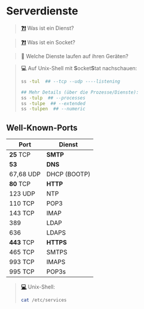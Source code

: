 # Serverdienste

> [**❓❗**](https://de.wikipedia.org/wiki/Internetdienst "(Im Hintergrund laufende) Prozesse, die (über das Netzwerk) Funktionalität bereitstellen")
> Was ist ein Dienst?

> [**❓❗**](https://de.wikipedia.org/wiki/Socket "Quell-IP + Quell-Port + Ziel-IP + Ziel-Port + Prozess-ID")
> Was ist ein Socket?

> **💬** Welche Dienste laufen auf ihren Geräten?

> **💻** Auf Unix-Shell mit **S**ocket**S**tat nachschauen:
> ```sh
> ss -tul  ## --tcp --udp ----listening
>
> ## Mehr Details (über die Prozesse/Dienste):
> ss -tulp  ## --processes
> ss -tulpe  ## --extended
> ss -tulpen  ## --numeric
> ```


## Well-Known-Ports

| Port        | Dienst       |
| ----------- | ------------ |
|  **25** TCP | **SMTP**     |
|  **53**     | **DNS**      |
|  67,68  UDP | DHCP (BOOTP) |
|  **80** TCP | **HTTP**     |
|   123   UDP | NTP          |
|   110   TCP | POP3         |
|   143   TCP | IMAP         |
|   389       | LDAP         |
|   636       | LDAPS        |
| **443** TCP | **HTTPS**    |
|   465   TCP | SMTPS        |
|   993   TCP | IMAPS        |
|   995   TCP | POP3s        |

> [**💻**](https://www.man7.org/linux/man-pages/man5/services.5.html) Unix-Shell:
> ```sh
> cat /etc/services
> ```
